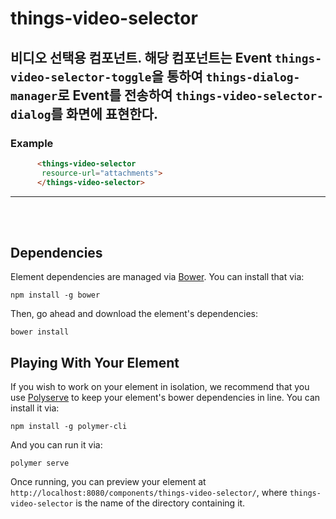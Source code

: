 # things-video-selector

## 비디오 선택용 컴포넌트. 해당 컴포넌트는 Event `things-video-selector-toggle`을 통하여 `things-dialog-manager`로 Event를 전송하여 `things-video-selector-dialog`를 화면에 표현한다.

### Example
```html
      <things-video-selector
       resource-url="attachments">
      </things-video-selector>
```


*****
</br></br>


## Dependencies

Element dependencies are managed via [Bower](http://bower.io/). You can
install that via:

    npm install -g bower

Then, go ahead and download the element's dependencies:

    bower install

## Playing With Your Element

If you wish to work on your element in isolation, we recommend that you use
[Polyserve](https://github.com/PolymerLabs/polyserve) to keep your element's
bower dependencies in line. You can install it via:

    npm install -g polymer-cli

And you can run it via:

    polymer serve

Once running, you can preview your element at
`http://localhost:8080/components/things-video-selector/`, where `things-video-selector` is the name of the directory containing it.
